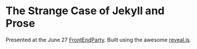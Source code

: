 # The Strange Case of Jekyll and Prose
Presented at the June 27 [FrontEndParty](//frontendparty.com).
Built using the awesome [reveal.js](https://github.com/hakimel/reveal.js/).
